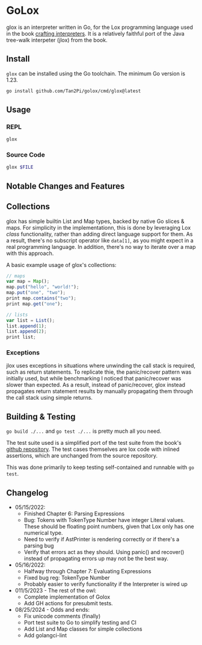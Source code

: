 # GoLox

glox is an interpreter written in Go, for the Lox programming language used in the book [crafting interpreters](https://craftinginterpreters.com/).
It is a relatively faithful port of the Java tree-walk interpeter (jlox) from the book.

## Install

`glox` can be installed using the Go toolchain. The minimum Go version is 1.23.
```bash
go install github.com/Tan2Pi/golox/cmd/glox@latest
```

## Usage

### REPL

```bash
glox
```

### Source Code

```bash
glox $FILE
```

## Notable Changes and Features

## Collections

glox has simple builtin List and Map types, backed by native Go slices & maps.
For simplicity in the implementationn, this is done by leveraging Lox _class_ functionality,
rather than adding direct language support for them. As a result, there's no subscript operator
like `data[1]`, as you might expect in a real programming language. In addition, there's no way
to iterate over a map with this approach.

A basic example usage of glox's collections:

```js
// maps
var map = Map();
map.put("hello", "world!");
map.put("one", "two");
print map.contains("two");
print map.get("one");

// lists
var list = List();
list.append(1);
list.append(2);
print list;
```

### Exceptions

jlox uses exceptions in situations where unwinding the call stack is required, such as return statements.
To replicate thie, the panic/recover pattern was initially used, but while benchmarking I noticed that
panic/recover was slower than expected. As a result, instead of panic/recover, glox instead propagates return
statement results by manually propagating them through the call stack using simple returns.

## Building & Testing

`go build ./...` and `go test ./...` is pretty much all you need.

The test suite used is a simplified port of the test suite from the book's
[github repository](https://github.com/munificent/craftinginterpreters?tab=readme-ov-file#testing-your-implementation).
The test cases themselves are lox code with inlined assertions, which are unchanged from the source repository.

This was done primarily to keep testing self-contained and runnable with `go test`.

## Changelog
* 05/15/2022:
    - Finished Chapter 6: Parsing Expressions
    - Bug: Tokens with TokenType Number have integer Literal values.
      These should be floating point numbers, given that Lox only has one numerical type.
    - Need to verify if AstPrinter is rendering correctly or if there's a parsing bug
    - Verify that errors act as they should. Using panic() and recover() instead of
      propagating errors up may not be the best way.
* 05/16/2022:
    - Halfway through Chapter 7: Evaluating Expressions
    - Fixed bug reg: TokenType Number
    - Probably easier to verify functionality if the Interpreter is wired up
* 011/5/2023 - The rest of the owl:
    - Complete implementation of Golox
    - Add GH actions for presubmit tests.
* 08/25/2024 - Odds and ends:
    - Fix unicode comments (finally)
    - Port test suite to Go to simplify testing and CI
    - Add List and Map classes for simple collections
    - Add golangci-lint
